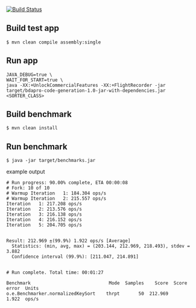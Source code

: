 [![Build Status](https://travis-ci.org/heytitle/bdapro-code-generation.svg?branch=master)](https://travis-ci.org/heytitle/bdapro-code-generation)

## Build test app
```
$ mvn clean compile assembly:single
```

## Run app
```
JAVA_DEBUG=true \
WAIT_FOR_START=true \
java -XX:+UnlockCommercialFeatures -XX:+FlightRecorder -jar target/bdapro-code-generation-1.0-jar-with-dependencies.jar <SORTER_CLASS>
```

## Build benchmark
```
$ mvn clean install
```

## Run benchmark
```
$ java -jar target/benchmarks.jar
```

example output
```
# Run progress: 90.00% complete, ETA 00:00:08
# Fork: 10 of 10
# Warmup Iteration   1: 184.304 ops/s
# Warmup Iteration   2: 215.557 ops/s
Iteration   1: 217.208 ops/s
Iteration   2: 213.576 ops/s
Iteration   3: 216.138 ops/s
Iteration   4: 216.152 ops/s
Iteration   5: 204.705 ops/s


Result: 212.969 ±(99.9%) 1.922 ops/s [Average]
  Statistics: (min, avg, max) = (203.144, 212.969, 218.493), stdev = 3.882
  Confidence interval (99.9%): [211.047, 214.891]


# Run complete. Total time: 00:01:27

Benchmark                             Mode  Samples    Score  Score error  Units
o.e.Benchmarker.normalizedKeySort    thrpt       50  212.969        1.922  ops/s
```
